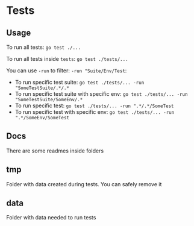 # Tests

## Usage

To run all tests: `go test ./...`

To run all tests inside `tests`: `go test ./tests/...`

You can use `-run` to filter: `-run "Suite/Env/Test`:
* To run specific test suite: `go test ./tests/... -run "SomeTestSuite/.*/.*`
* To run specific test suite with specific env: `go test ./tests/... -run "SomeTestSuite/SomeEnv/.*`
* To run specific test: `go test ./tests/... -run ".*/.*/SomeTest`
* To run specific test with specific env: `go test ./tests/... -run ".*/SomeEnv/SomeTest`

## Docs

There are some readmes inside folders

## tmp

Folder with data created during tests. You can safely remove it

## data

Folder with data needed to run tests

